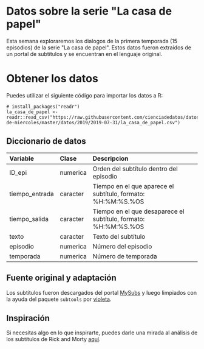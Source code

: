 
Datos sobre la serie "La casa de papel"
=======================================

Esta semana exploraremos los dialogos de la primera temporada (15 episodios) de la serie "La casa de papel". Estos datos fueron extraídos de un portal de subtítulos y se encuentran en el lenguaje original.

Obtener los datos
=================

Puedes utilizar el siguiente código para importar los datos a R:

    # install_packages("readr")
    la_casa_de_papel <- readr::read_csv("https://raw.githubusercontent.com/cienciadedatos/datos-de-miercoles/master/datos/2019/2019-07-31/la_casa_de_papel.csv")

Diccionario de datos
--------------------

<table>
<colgroup>
<col width="17%" />
<col width="10%" />
<col width="71%" />
</colgroup>
<thead>
<tr class="header">
<th align="left">Variable</th>
<th align="left">Clase</th>
<th align="left">Descripcion</th>
</tr>
</thead>
<tbody>
<tr class="odd">
<td align="left">ID_epi</td>
<td align="left">numerica</td>
<td align="left">Orden del subtítulo dentro del episodio</td>
</tr>
<tr class="even">
<td align="left">tiempo_entrada</td>
<td align="left">caracter</td>
<td align="left">Tiempo en el que aparece el subtítulo, formato: %H:%M:%S.%OS</td>
</tr>
<tr class="odd">
<td align="left">tiempo_salida</td>
<td align="left">caracter</td>
<td align="left">Tiempo en el que desaparece el subtítulo, formato: %H:%M:%S.%OS</td>
</tr>
<tr class="even">
<td align="left">texto</td>
<td align="left">caracter</td>
<td align="left">Texto del subtítulo</td>
</tr>
<tr class="odd">
<td align="left">episodio</td>
<td align="left">numerica</td>
<td align="left">Número del episodio</td>
</tr>
<tr class="even">
<td align="left">temporada</td>
<td align="left">numerica</td>
<td align="left">Número de temporada</td>
</tr>
</tbody>
</table>

Fuente original y adaptación
----------------------------

Los subtitulos fueron descargados del portal [MySubs](https://my-subs.com/versions-2402-1-1-la-casa-de-papel-subtitles) y luego limpiados con la ayuda del paquete `subtools` por [violeta](https://twitter.com/violetrzn).

Inspiración
-----------

Si necesitas algo en lo que inspirarte, puedes darle una mirada al análisis de los subtítulos de Rick and Morty [aquí](https://pacha.hk/blog/2017/10/13/rick-and-morty-and-tidy-data-principles-part-1/).
